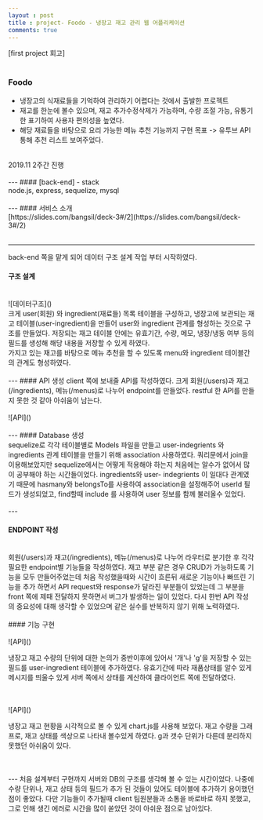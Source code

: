 ```yaml
---
layout : post
title : project- Foodo - 냉장고 재고 관리 웹 어플리케이션
comments: true
---
```

[first project 회고]
<br/>
<br/>
### Foodo

- 냉장고의 식재료들을 기억하여 관리하기 어렵다는 것에서 출발한 프로젝트
- 재고를 한눈에 볼수 있으며, 재고 추가수정삭제가 가능하며, 수량 조절 가능, 유통기한 표기하여 사용자 편의성을 높였다.
- 해당 재료들을 바탕으로 요리 가능한 메뉴 추천 기능까지 구현 목표 -> 유투브 API 통해 추천 리스트 보여주었다.
<br/>
2019.11 2주간 진행
<br/>
<br/>
---
#### [back-end] - stack
<br/>
node.js, express, sequelize, mysql
<br/>
<br/>
---
#### 서비스 소개
<br/>
[https://slides.com/bangsil/deck-3#/2](https://slides.com/bangsil/deck-3#/2)
<br/>
<br/>

---
back-end 쪽을 맡게 되어 데이터 구조 설계 작업 부터 시작하였다.
<br/>
#### 구조 설계
<br/>
![데이터구조](<http://ginsum.github.io/images/2019-12-10-17-03-13.png>)
<br/>
크게 user(회원) 와 ingredient(재료들) 목록 테이블을 구성하고, 냉장고에 보관되는 재고 테이블(user-ingredient)을 만들어 user와 ingredient 관계를 형성하는 것으로 구조를 만들었다. 저장되는 재고 테이블 안에는 유효기간, 수량, 메모, 냉장/냉동 여부 등의 필드를 생성해 해당 내용을 저장할 수 있게 하였다.
<br/>
가지고 있는 재고를 바탕으로 메뉴 추천을 할 수 있도록 menu와 ingredient 테이블간의 관계도 형성하였다.
<br/>
<br/>
---
#### API 생성
client 쪽에 보내줄 API를 작성하였다. 크게 회원(/users)과 재고(/ingredients), 메뉴(/menus)로 나누어 endpoint를 만들었다. 
restful 한 API를 만들지 못한 것 같아 아쉬움이 남는다.
<br/>
<br/>
![API](<http://ginsum.github.io/images/2019-12-10-17-38-17.png>)
<br/>
<br/>
---
#### Database 생성
<br/>
sequelize로 각각 테이블별로 Models 파일을 만들고 user-indegrients 와 ingredients 관계 테이블을 만들기 위해 association 사용하였다.
쿼리문에서 join을 이용해보았지만 sequelize에서는 어떻게 적용해야 하는지 처음에는 알수가 없어서 많이 공부해야 하는 시간들이었다. ingredients와 user- indegrients 이 일대다 관계였기 때문에 hasmany와 belongsTo를 사용하여 association을 설정해주어 userId 필드가 생성되었고, find할때 include 를 사용하여 user 정보를 함께 불러올수 있었다.
<br/>
<br/>
---

#### ENDPOINT 작성
<br/>
회원(/users)과 재고(/ingredients), 메뉴(/menus)로 나누어 라우터로 분기한 후 각각 필요한 endpoint별 기능들을 작성하였다. 재고 부분 같은 경우 CRUD가 가능하도록 기능을 모두 만들어주었는데 처음 작성했을때와 시간이 흐른뒤 새로운 기능이나 빠뜨린 기능을 추가 하면서 API request와 response가 달라진 부분들이 있었는데 그 부분을 front 쪽에 제때 전달하지 못하면서 버그가 발생하는 일이 있었다. 다시 한번 API 작성의 중요성에 대해 생각할 수 있었으며 같은 실수를 반복하지 않기 위해 노력하였다.
<br/>
<br/>
#### 기능 구현
<br/>
<br/>
![API](<http://ginsum.github.io/images/2019-12-11-14-01-55.png>)

냉장고 재고 수량의 단위에 대한 논의가 중반이후에 있어서 '개'나 'g'을 저장할 수 있는 필드를 user-ingredient 테이블에 추가하였다. 유효기간에 따라 재품상태를 알수 있게 메시지를 띄울수 있게 서버 쪽에서 상태를 계산하여 클라이언트 쪽에 전달하였다.

<br/>
<br/>
![API](<http://ginsum.github.io/images/2019-12-11-14-07-34.png>)

냉장고 재고 현황을 시각적으로 볼 수 있게 chart.js를 사용해 보았다. 재고 수량을 그래프로, 재고 상태를 색상으로 나타내 볼수있게 하였다. g과 갯수 단위가 다른데 분리하지 못했던 아쉬움이 있다.

<br/>
<br/>
---
처음 설계부터 구현까지 서버와 DB의 구조를 생각해 볼 수 있는 시간이었다. 나중에 수량 단위나, 재고 상태 등의 필드가 추가 된 것들이 있어도 테이블에 추가하기 용이했던 점이 좋았다. 다만 기능들이 추가될때 client 팀원분들과 소통을 바로바로 하지 못했고, 그로 인해 생긴 에러로 시간을 많이 쏟았던 것이 아쉬운 점으로 남아있다. 







